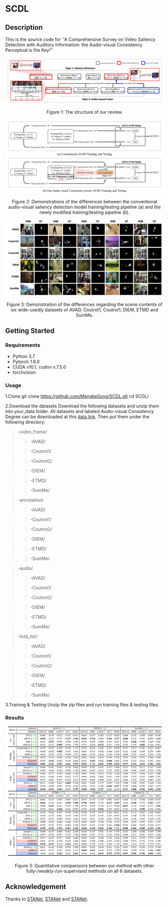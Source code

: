 # SCDL
## Description 
This is the source code for ''A Comprehensive Survey on Video Saliency Detection with Auditory Information: the Audio-visual Consistency Perceptual is the Key!''

![alt](https://github.com/MengkeSong/SCDL/blob/main/img/review%20architecture.png)
<p align="center">Figure 1: The structure of our review.</p>

![alt](https://github.com/MengkeSong/SCDL/blob/main/img/pipeline.png)
<p align="center">Figure 2: Demonstrations of the differences between the conventional audio-visual saliency detection model training/testing pipeline (a) and the newly modified training/testing pipeline (b).</p>

![alt](https://github.com/MengkeSong/SCDL/blob/main/img/visual.png)
<p align="center">Figure 3: Demonstration of the differences regarding the scene contents of six wide-usedly datasets of AVAD, Coutrot1, Coutrot1, DIEM, ETMD and SumMe.</p>

## Getting Started
### Requirements
* Python 3.7
* Pytorch 1.6.0
* CUDA v10.1, cudnn v.7.5.0
* torchvision

### Usage
1.Clone
git clone https://github.com/MengkeSong/SCDL.git
cd SCDL/

2.Download the datasets
Download the following datasets and unzip them into your_data folder. All datasets and labeled Audio-visual Consistency Degree can be downloaded at this [data link](https://www.iqiyi.com/v_ubdb92qzbk.html?vfm=2008_aldbd&fv=p_02_01 "data link"). Then put them under the following directory:

> -video_frame/
>> -AVAD/

>> -Coutrot1/

>> -Coutrot2/

>> -DIEM/

>> -ETMD/

>> -SumMe/

> -annotation/
>> -AVAD/

>> -Coutrot1/

>> -Coutrot2/

>> -DIEM/

>> -ETMD/

>> -SumMe/

> -audio/
>> -AVAD/

>> -Coutrot1/

>> -Coutrot2/

>> -DIEM/

>> -ETMD/

>> -SumMe/

> -fold_list/
>> -AVAD/

>> -Coutrot1/

>> -Coutrot2/

>> -DIEM/

>> -ETMD/

>> -SumMe/

3.Training & Testing
Unzip the zip files and run training files & testing files.

### Results
![alt](https://github.com/MengkeSong/SCDL/blob/main/img/quantititive%20results.png)
<p align="center">Figure 3: Quantitative comparisons between our method with other fully-/weakly-/un-supervised methods on all 6 datasets.</p>

## Acknowledgement 
Thanks to [STANet](https://github.com/guotaowang/STANet), [STANet](https://github.com/guotaowang/STANet) and [STANet](https://github.com/guotaowang/STANet).
